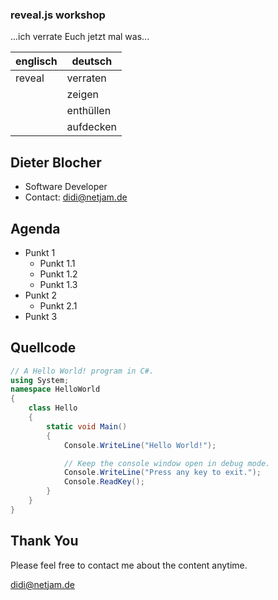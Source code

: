 ### reveal.js workshop
...ich verrate Euch jetzt mal was...


| englisch | deutsch  |
| -------- | -------- |
| reveal   | verraten |
|          | zeigen   |
|          | enthüllen|
|          | aufdecken|


## Dieter Blocher

* Software Developer
* Contact: didi@netjam.de




## Agenda

* Punkt 1
  * Punkt 1.1
  * Punkt 1.2
  * Punkt 1.3
* Punkt 2
  * Punkt 2.1
* Punkt 3




## Quellcode

```cs
// A Hello World! program in C#.
using System;
namespace HelloWorld
{
    class Hello 
    {
        static void Main() 
        {
            Console.WriteLine("Hello World!");

            // Keep the console window open in debug mode.
            Console.WriteLine("Press any key to exit.");
            Console.ReadKey();
        }
    }
}
```




## Thank You

Please feel free to contact me about the content anytime.

didi@netjam.de
